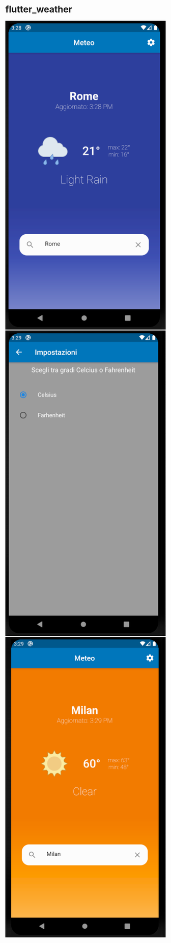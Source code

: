# flutter_weather

![alt text](https://github.com/sbianzo/Flutter-Weather/blob/master/image/meteo.PNG)
![alt text](https://github.com/sbianzo/Flutter-Weather/blob/master/image/meteo2.PNG)
![alt text](https://github.com/sbianzo/Flutter-Weather/blob/master/image/meteo3.PNG)
